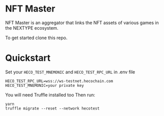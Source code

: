 # NFT Master

NFT Master is an aggregator that links the NFT assets of various games in the NEXTYPE ecosystem.

To get started clone this repo.

# Quickstart
Set your `HECO_TEST_MNEMONIC` and `HECO_TEST_RPC_URL` in .env file
```
HECO_TEST_RPC_URL=wss://ws-testnet.hecochain.com
HECO_TEST_MNEMONIC=your private key

```
You will need Truffle installed too 
Then run:
```
yarn
truffle migrate --reset --network hecotest
```



